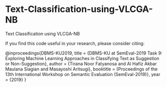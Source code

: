 # Text-Classification-using-VLCGA-NB
Text Classification using VLCGA-NB

If you find this code useful in your research, please consider citing:

@inproceedings{DBMS-KU2019,
    title = {DBMS-KU at SemEval-2019 Task 9: Exploring Machine Learning Approaches in Classifying Text as Suggestion or Non-Suggestion},
    author = {Tirana Noor Fatyanosa and Al Hafiz Akbar Maulana Siagian and Masayoshi Aritsugi},
    booktitle = {Proceedings of the 13th International Workshop on Semantic Evaluation (SemEval-2019)},
    year = {2019}
}
